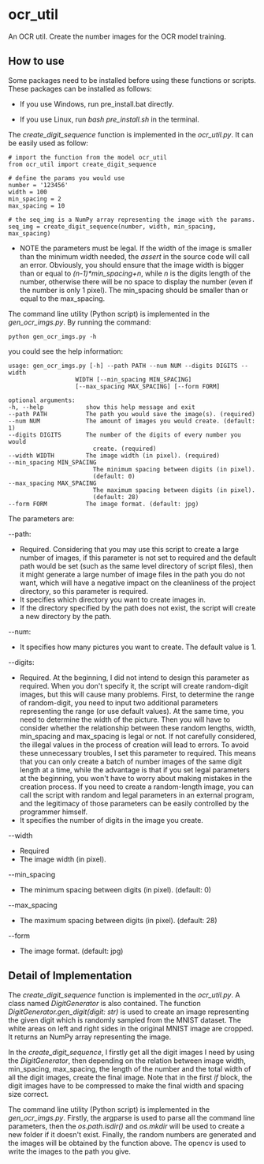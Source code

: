 # ocr_util

An OCR util. Create the number images for the OCR model training.

## How to use

Some packages need to be installed before using these functions or scripts. These packages can be installed as follows:

- If you use Windows, run pre_install.bat directly.

- If you use Linux, run *bash pre_install.sh* in the terminal.

The *create_digit_sequence* function is implemented in the *ocr_util.py*. It can be easily used as follow:

    # import the function from the model ocr_util
    from ocr_util import create_digit_sequence

    # define the params you would use
    number = '123456'
    width = 100
    min_spacing = 2
    max_spacing = 10

    # the seq_img is a NumPy array representing the image with the params.
    seq_img = create_digit_sequence(number, width, min_spacing, max_spacing)

- NOTE the parameters must be legal. If the width of the image is smaller than the minimum width needed, the *assert* in the source code will call an error. Obviously, you should ensure that the image width is bigger than or equal to *(n-1)\*min_spacing+n*, while *n* is the digits length of the number, otherwise there will be no space to display the number (even if the number is only 1 pixel). The min_spacing should be smaller than or equal to the max_spacing.

The command line utility (Python script) is implemented in the *gen_ocr_imgs.py*. By running the command: 

    python gen_ocr_imgs.py -h

you could see the help information: 

    usage: gen_ocr_imgs.py [-h] --path PATH --num NUM --digits DIGITS --width
                       WIDTH [--min_spacing MIN_SPACING]
                       [--max_spacing MAX_SPACING] [--form FORM]

    optional arguments:
    -h, --help            show this help message and exit
    --path PATH           The path you would save the image(s). (required)
    --num NUM             The amount of images you would create. (default: 1)
    --digits DIGITS       The number of the digits of every number you would
                            create. (required)
    --width WIDTH         The image width (in pixel). (required)
    --min_spacing MIN_SPACING
                            The minimum spacing between digits (in pixel).
                            (default: 0)
    --max_spacing MAX_SPACING
                            The maximum spacing between digits (in pixel).
                            (default: 28)
    --form FORM           The image format. (default: jpg)

The parameters are: 

--path: 

- Required. Considering that you may use this script to create a large number of images, if this parameter is not set to required and the default path would be set (such as the same level directory of script files), then it might generate a large number of image files in the path you do not want, which will have a negative impact on the cleanliness of the project directory, so this parameter is required.
- It specifies which directory you want to create images in.
- If the directory specified by the path does not exist, the script will create a new directory by the path.

--num: 

- It specifies how many pictures you want to create. The default value is 1.

--digits: 

- Required. At the beginning, I did not intend to design this parameter as required. When you don't specify it, the script will create random-digit images, but this will cause many problems. First, to determine the range of random-digit, you need to input two additional parameters representing the range (or use default values). At the same time, you need to determine the width of the picture. Then you will have to consider whether the relationship between these random lengths, width, min_spacing and max_spacing is legal or not. If not carefully considered, the illegal values in the process of creation will lead to errors. To avoid these unnecessary troubles, I set this parameter to required. This means that you can only create a batch of number images of the same digit length at a time, while the advantage is that if you set legal parameters at the beginning, you won't have to worry about making mistakes in the creation process. If you need to create a random-length image, you can call the script with random and legal parameters in an external program, and the legitimacy of those parameters can be easily controlled by the programmer himself.
- It specifies the number of digits in the image you create. 

--width

- Required
- The image width (in pixel).

--min_spacing

- The minimum spacing between digits (in pixel). (default: 0)

--max_spacing
- The maximum spacing between digits (in pixel). (default: 28)

--form
- The image format. (default: jpg)

## Detail of Implementation

The *create_digit_sequence* function is implemented in the *ocr_util.py*. A class named *DigitGenerator* is also contained. The function *DigitGenerator.gen_digit(digit: str)* is used to create an image representing the given digit which is randomly sampled from the MNIST dataset. The white areas on left and right sides in the original MNIST image are cropped. It returns an NumPy array representing the image.

In the *create_digit_sequence*, I firstly get all the digit images I need by using the *DigitGenerator*, then depending on the relation between image width, min_spacing, max_spacing, the length of the number and the total width of all the digit images, create the final image. Note that in the first *if* block, the digit images have to be compressed to make the final width and spacing size correct.

The command line utility (Python script) is implemented in the *gen_ocr_imgs.py*. Firstly, the argparse is used to parse all the command line parameters, then the *os.path.isdir()* and *os.mkdir* will be used to create a new folder if it doesn't exist. Finally, the random numbers are generated and the images will be obtained by  the function above. The opencv is used to write the images to the path you give.
